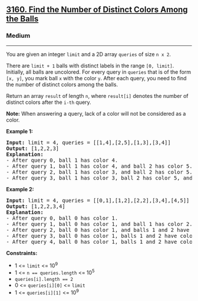 <h2><a href="https://leetcode.com/problems/find-the-number-of-distinct-colors-among-the-balls">3160. Find the Number of Distinct Colors Among the Balls</a></h2>
<h3>Medium</h3>
<hr>
<p>You are given an integer <code>limit</code> and a 2D array <code>queries</code> of size <code>n x 2</code>.</p>
<p>There are <code>limit + 1</code> balls with distinct labels in the range <code>[0, limit]</code>. Initially, all balls are uncolored. For every query in <code>queries</code> that is of the form <code>[x, y]</code>, you mark ball <code>x</code> with the color <code>y</code>. After each query, you need to find the number of distinct colors among the balls.</p>
<p>Return an array <code>result</code> of length <code>n</code>, where <code>result[i]</code> denotes the number of distinct colors after the <code>i-th</code> query.</p>
<p><strong>Note:</strong> When answering a query, lack of a color will not be considered as a color.</p>
<p><strong>Example 1:</strong></p>
<pre>
<strong>Input:</strong> limit = 4, queries = [[1,4],[2,5],[1,3],[3,4]]
<strong>Output:</strong> [1,2,2,3]
<strong>Explanation:</strong>
- After query 0, ball 1 has color 4.
- After query 1, ball 1 has color 4, and ball 2 has color 5.
- After query 2, ball 1 has color 3, and ball 2 has color 5.
- After query 3, ball 1 has color 3, ball 2 has color 5, and ball 3 has color 4.
</pre>
<p><strong>Example 2:</strong></p>
<pre>
<strong>Input:</strong> limit = 4, queries = [[0,1],[1,2],[2,2],[3,4],[4,5]]
<strong>Output:</strong> [1,2,2,3,4]
<strong>Explanation:</strong>
- After query 0, ball 0 has color 1.
- After query 1, ball 0 has color 1, and ball 1 has color 2.
- After query 2, ball 0 has color 1, and balls 1 and 2 have color 2.
- After query 3, ball 0 has color 1, balls 1 and 2 have color 2, and ball 3 has color 4.
- After query 4, ball 0 has color 1, balls 1 and 2 have color 2, ball 3 has color 4, and ball 4 has color 5.
</pre>
<p><strong>Constraints:</strong></p>
<ul>
  <li>1 <= <code>limit</code> <= 10<sup>9</sup></li>
  <li>1 <= <code>n == queries.length</code> <= 10<sup>5</sup></li>
  <li><code>queries[i].length == 2</code></li>
  <li>0 <= <code>queries[i][0]</code> <= <code>limit</code></li>
  <li>1 <= <code>queries[i][1]</code> <= 10<sup>9</sup></li>
</ul>
